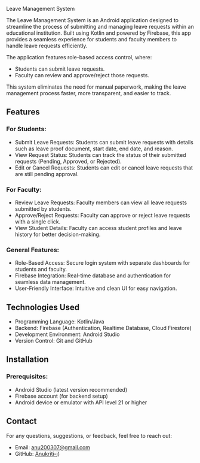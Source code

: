 Leave Management System

The Leave Management System is an Android application designed to streamline the process of submitting and managing leave requests within an educational institution. Built using Kotlin and powered by Firebase, this app provides a seamless experience for students and faculty members to handle leave requests efficiently.

The application features role-based access control, where:
- Students can submit leave requests.
- Faculty can review and approve/reject those requests.

This system eliminates the need for manual paperwork, making the leave management process faster, more transparent, and easier to track.

## Features

### For Students:
- Submit Leave Requests: Students can submit leave requests with details such as leave proof document, start date, end date, and reason.
- View Request Status: Students can track the status of their submitted requests (Pending, Approved, or Rejected).
- Edit or Cancel Requests: Students can edit or cancel leave requests that are still pending approval.

### For Faculty:
- Review Leave Requests: Faculty members can view all leave requests submitted by students.
- Approve/Reject Requests: Faculty can approve or reject leave requests with a single click.
- View Student Details: Faculty can access student profiles and leave history for better decision-making.

### General Features:
- Role-Based Access: Secure login system with separate dashboards for students and faculty.
- Firebase Integration: Real-time database and authentication for seamless data management.
- User-Friendly Interface: Intuitive and clean UI for easy navigation.

## Technologies Used

- Programming Language: Kotlin/Java
- Backend: Firebase (Authentication, Realtime Database, Cloud Firestore)
- Development Environment: Android Studio
- Version Control: Git and GitHub
  
## Installation

### Prerequisites:
- Android Studio (latest version recommended)
- Firebase account (for backend setup)
- Android device or emulator with API level 21 or higher

## Contact

For any questions, suggestions, or feedback, feel free to reach out:

- Email: anu200307@gmail.com
- GitHub: [Anukriti-j](https://github.com/Anukriti-j))
